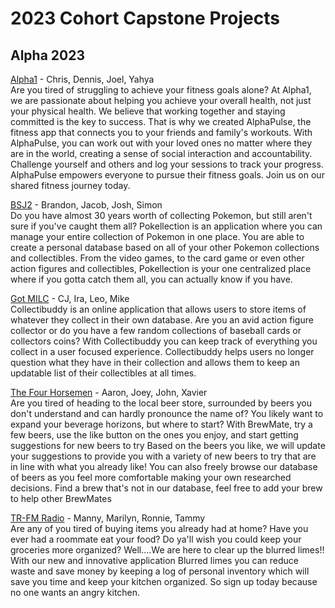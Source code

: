 # 2023 Cohort Capstone Projects

## Alpha 2023

[Alpha1](https://alphapulse.onrender.com/) - Chris, Dennis, Joel, Yahya  
Are you tired of struggling to achieve your fitness goals alone?
At Alpha1, we are passionate about helping you achieve your overall health, not just your physical health. We believe that working together and staying committed is the key to success. That is why we created AlphaPulse, the fitness app that connects you to your friends and family's workouts. With AlphaPulse, you can work out with your loved ones no matter where they are in the world, creating a sense of social interaction and accountability. Challenge yourself and others and log your sessions to track your progress. AlphaPulse empowers everyone to pursue their fitness goals. Join us on our shared fitness journey today.

[BSJ2](https://bsj2-development-pokellection.onrender.com/) - Brandon, Jacob, Josh, Simon  
Do you have almost 30 years worth of collecting Pokemon, but still aren't sure if you've caught them all? Pokellection is an application where you can manage your entire collection of Pokemon in one place. You are able to create a personal database based on all of your other Pokemon collections and collectibles. From the video games, to the card game or even other action figures and collectibles, Pokellection is your one centralized place where if you gotta catch them all, you can actually know if you have.

[Got MILC](https://collectibuddy.onrender.com/) - CJ, Ira, Leo, Mike  
Collectibuddy is an online application that allows users to store items of whatever they collect in their own database. Are you an avid action figure collector or do you have a few random collections of baseball cards or collectors coins? With Collectibuddy you can keep track of everything you collect in a user focused experience. Collectibuddy helps users no longer question what they have in their collection and allows them to keep an updatable list of their collectibles at all times.

[The Four Horsemen](https://brewmate-web-service.onrender.com/) - Aaron, Joey, John, Xavier  
Are you tired of heading to the local beer store, surrounded by beers you don't understand and can hardly pronounce the name of?
You likely want to expand your beverage horizons, but where to start?
With BrewMate, try a few beers, use the like button on the ones you enjoy, and start getting suggestions for new beers to try
Based on the beers you like, we will update your suggestions to provide you with a variety of new beers to try that are in line with what you already like!
You can also freely browse our database of beers as you feel more comfortable making your own researched decisions.
Find a brew that's not in our database, feel free to add your brew to help other BrewMates

[TR-FM Radio](https://blurred-limes.onrender.com/) - Manny, Marilyn, Ronnie, Tammy  
Are any of you tired of buying items you already had at home?
Have you ever had a roommate eat your food?
Do ya'll wish you could keep your groceries more organized?
Well....We are here to clear up the blurred limes!!
With our new and innovative application Blurred limes
you can reduce waste and save money by keeping a log of personal inventory which will save you time and keep your kitchen organized.
So sign up today because no one wants an angry kitchen.

